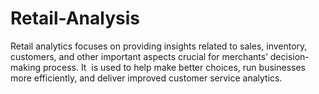 # Retail-Analysis
Retail analytics focuses on providing insights related to sales, inventory, customers, and other important aspects crucial for merchants’ decision-making process.  It  is used to help make better choices, run businesses more efficiently, and deliver improved customer service analytics.
